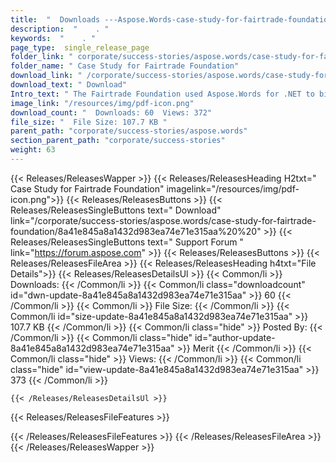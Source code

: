 ```yaml
---
title:  "  Downloads ---Aspose.Words-case-study-for-fairtrade-foundation . " 
description:  "    . " 
keywords:  "    . " 
page_type:  single_release_page
folder_link: " corporate/success-stories/aspose.words/case-study-for-fairtrade-foundation/"
folder_name: " Case Study for Fairtrade Foundation"
download_link: " /corporate/success-stories/aspose.words/case-study-for-fairtrade-foundation/8a41e845a8a1432d983ea74e71e315aa"
download_text: " Download"
Intro_text: " The Fairtrade Foundation used Aspose.Words for .NET to bind its information to t..."
image_link: "/resources/img/pdf-icon.png"
download_count: "  Downloads: 60  Views: 372"
file_size: "  File Size: 107.7 KB "
parent_path: "corporate/success-stories/aspose.words"
section_parent_path: "corporate/success-stories"
weight: 63 
---
```


{{< Releases/ReleasesWapper >}}
  {{< Releases/ReleasesHeading H2txt=" Case Study for Fairtrade Foundation" imagelink="/resources/img/pdf-icon.png">}}
  {{< Releases/ReleasesButtons >}}
    {{< Releases/ReleasesSingleButtons text=" Download" link="/corporate/success-stories/aspose.words/case-study-for-fairtrade-foundation/8a41e845a8a1432d983ea74e71e315aa%20%20" >}}
    {{< Releases/ReleasesSingleButtons text=" Support Forum " link="https://forum.aspose.com" >}}
  {{< Releases/ReleasesButtons >}}
  {{< Releases/ReleasesFileArea >}}
    {{< Releases/ReleasesHeading h4txt="File Details">}}
    {{< Releases/ReleasesDetailsUl >}}
            {{< Common/li  >}} Downloads: {{< /Common/li >}} 
      {{< Common/li class="downloadcount" id="dwn-update-8a41e845a8a1432d983ea74e71e315aa" >}} 60 {{< /Common/li >}} 
      {{< Common/li  >}} File Size: {{< /Common/li >}} 
      {{< Common/li id="size-update-8a41e845a8a1432d983ea74e71e315aa" >}} 107.7 KB {{< /Common/li >}} 
      {{< Common/li  class="hide" >}} Posted By: {{< /Common/li >}} 
      {{< Common/li class="hide" id="author-update-8a41e845a8a1432d983ea74e71e315aa" >}} Merit {{< /Common/li >}} 
      {{< Common/li class="hide"  >}} Views: {{< /Common/li >}} 
      {{< Common/li class="hide" id="view-update-8a41e845a8a1432d983ea74e71e315aa" >}} 373 {{< /Common/li >}} 

    {{< /Releases/ReleasesDetailsUl >}}

  {{< Releases/ReleasesFileFeatures >}}
      
  {{< /Releases/ReleasesFileFeatures >}}
 {{< /Releases/ReleasesFileArea >}}
{{< /Releases/ReleasesWapper >}}


